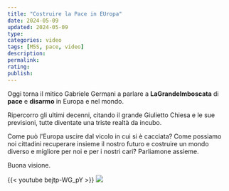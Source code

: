 ```yaml
---
title: "Costruire la Pace in EUropa"
date: 2024-05-09
updated: 2024-05-09
type: 
categories: video
tags: [M5S, pace, video]
description: 
permalink: 
rating: 
publish: 
---
```


Oggi torna il mitico Gabriele Germani a parlare a **LaGrandeImboscata** di **pace** e **disarmo** in Europa e nel mondo.

Ripercorro gli ultimi decenni, citando il grande Giulietto Chiesa e le sue previsioni, tutte diventate una triste realtà da incubo.

Come può l'Europa uscire dal vicolo in cui si è cacciata? Come possiamo noi cittadini recuperare insieme il nostro futuro e costruire un mondo diverso e migliore per noi e per i nostri cari?
Parliamone assieme.

Buona visione.

{{< youtube bejtp-WG_pY >}}
![](https://www.youtube.com/watch?v=bejtp-WG_pY)
